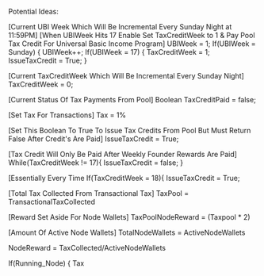 Potential Ideas:

[Current UBI Week Which Will Be Incremental Every Sunday Night at 11:59PM]
[When UBIWeek Hits 17 Enable Set TaxCreditWeek to 1 & Pay Pool Tax Credit For Universal Basic Income Program]
UBIWeek = 1;
If(UBIWeek = Sunday) {
UBIWeek++;
If(UBIWeek = 17) {
TaxCreditWeek = 1;
IssueTaxCredit = True;
}

[Current TaxCreditWeek Which Will Be Incremental Every Sunday Night]
TaxCreditWeek = 0;

[Current Status Of Tax Payments From Pool]
Boolean TaxCreditPaid = false;



[Set Tax For Transactions] 
Tax = 1%

[Set This Boolean To True To Issue Tax Credits From Pool But Must Return False After Credit's Are Paid]
IssueTaxCredit = True;

[Tax Credit Will Only Be Paid After Weekly Founder Rewards Are Paid]
While(TaxCreditWeek != 17){
IssueTaxCredit = false;
}

[Essentially Every Time
If(TaxCreditWeek = 18){
IssueTaxCredit = True;

[Total Tax Collected From Transactional Tax]
TaxPool = TransactionalTaxCollected

[Reward Set Aside For Node Wallets]
TaxPoolNodeReward = (Taxpool * 2)

[Amount Of Active Node Wallets]
TotalNodeWallets = ActiveNodeWallets

NodeReward = TaxCollected/ActiveNodeWallets

If(Running_Node) {
Tax
